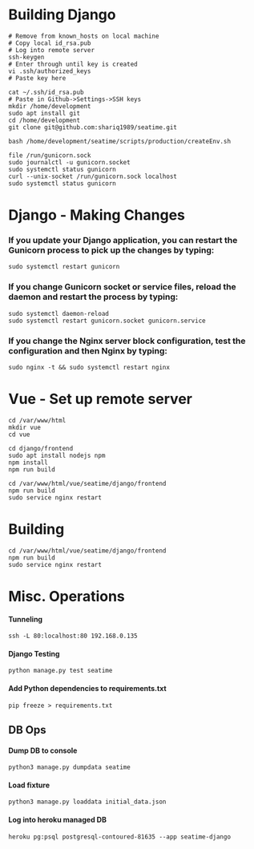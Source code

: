 # Building Django
	# Remove from known_hosts on local machine
	# Copy local id_rsa.pub
	# Log into remote server
	ssh-keygen
	# Enter through until key is created
	vi .ssh/authorized_keys
	# Paste key here
	
	cat ~/.ssh/id_rsa.pub
	# Paste in Github->Settings->SSH keys
	mkdir /home/development
	sudo apt install git
	cd /home/development
	git clone git@github.com:shariq1989/seatime.git
		
	bash /home/development/seatime/scripts/production/createEnv.sh
	
	file /run/gunicorn.sock
	sudo journalctl -u gunicorn.socket
	sudo systemctl status gunicorn
	curl --unix-socket /run/gunicorn.sock localhost
	sudo systemctl status gunicorn

# Django - Making Changes
### If you update your Django application, you can restart the Gunicorn process to pick up the changes by typing:

    sudo systemctl restart gunicorn

### If you change Gunicorn socket or service files, reload the daemon and restart the process by typing:

    sudo systemctl daemon-reload
    sudo systemctl restart gunicorn.socket gunicorn.service

### If you change the Nginx server block configuration, test the configuration and then Nginx by typing:

    sudo nginx -t && sudo systemctl restart nginx


# Vue - Set up remote server
	cd /var/www/html
	mkdir vue
	cd vue

	cd django/frontend
	sudo apt install nodejs npm
	npm install
	npm run build
	
	cd /var/www/html/vue/seatime/django/frontend
	npm run build
	sudo service nginx restart

# Building
	cd /var/www/html/vue/seatime/django/frontend
	npm run build
	sudo service nginx restart

# Misc. Operations
#### Tunneling
	ssh -L 80:localhost:80 192.168.0.135
#### Django Testing
	python manage.py test seatime
#### Add Python dependencies to requirements.txt
	pip freeze > requirements.txt	
## DB Ops
#### Dump DB to console 
    python3 manage.py dumpdata seatime
#### Load fixture
    python3 manage.py loaddata initial_data.json
#### Log into heroku managed DB
    heroku pg:psql postgresql-contoured-81635 --app seatime-django
